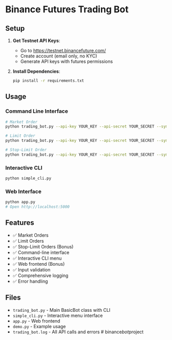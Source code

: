 # Binance Futures Trading Bot

## Setup
1. **Get Testnet API Keys**:
   - Go to https://testnet.binancefuture.com/
   - Create account (email only, no KYC)
   - Generate API keys with futures permissions

2. **Install Dependencies**:
   ```bash
   pip install -r requirements.txt
   ```

## Usage

### Command Line Interface
```bash
# Market Order
python trading_bot.py --api-key YOUR_KEY --api-secret YOUR_SECRET --symbol BTCUSDT --side BUY --quantity 0.001 --type MARKET

# Limit Order
python trading_bot.py --api-key YOUR_KEY --api-secret YOUR_SECRET --symbol BTCUSDT --side BUY --quantity 0.001 --type LIMIT --price 50000

# Stop-Limit Order
python trading_bot.py --api-key YOUR_KEY --api-secret YOUR_SECRET --symbol BTCUSDT --side SELL --quantity 0.001 --type STOP_LIMIT --stop-price 45000 --price 44000
```

### Interactive CLI
```bash
python simple_cli.py
```

### Web Interface
```bash
python app.py
# Open http://localhost:5000
```

## Features
- ✅ Market Orders
- ✅ Limit Orders
- ✅ Stop-Limit Orders (Bonus)
- ✅ Command-line interface
- ✅ Interactive CLI menu
- ✅ Web frontend (Bonus)
- ✅ Input validation
- ✅ Comprehensive logging
- ✅ Error handling

## Files
- `trading_bot.py` - Main BasicBot class with CLI
- `simple_cli.py` - Interactive menu interface
- `app.py` - Web frontend
- `demo.py` - Example usage
- `trading_bot.log` - All API calls and errors
#   b i n a n c e _ b o t _ p r o j e c t  
 